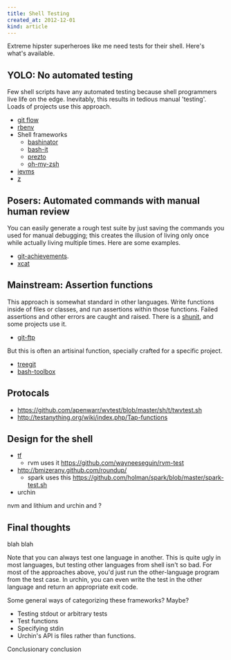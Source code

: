 ```yaml
---
title: Shell Testing
created_at: 2012-12-01
kind: article
---
```

Extreme hipster superheroes like me need tests for their shell. Here's what's
available.

## YOLO: No automated testing
Few shell scripts have any automated testing because shell programmers live
life on the edge. Inevitably, this results in tedious manual 'testing'. Loads
of projects use this approach.

* [git flow](https://github.com/nvie/gitflow)
* [rbenv](https://github.com/sstephenson/rbenv)
* Shell frameworks
  * [bashinator](http://www.bashinator.org/)
  * [bash-it](https://github.com/revans/bash-it)
  * [prezto](https://github.com/sorin-ionescu/prezto)
  * [oh-my-zsh](https://github.com/robbyrussell/oh-my-zsh)
* [ievms](https://github.com/xdissent/ievms/blob/master/ievms.sh)
* [z](https://github.com/rupa/z)

## Posers: Automated commands with manual human review
You can easily generate a rough test suite by just saving the commands you used
for manual debugging; this creates the illusion of living only once while
actually living multiple times. Here are some examples.

* [git-achievements](https://github.com/icefox/git-achievements/blob/9a8921e5a6fbf6adf2c20d34165d9269b693e40a/test/testscript).
* [xcat](http://sourceforge.net/apps/mediawiki/xcat/index.php?title=Programming_Tips#Testing_Man_Pages)

## Mainstream: Assertion functions
This approach is somewhat standard in other languages. Write functions inside
of files or classes, and run assertions within those functions. Failed
assertions and other errors are caught and raised. There is a 
[shunit](https://code.google.com/p/shunit2/), and some projects use it.

* [git-ftp](https://github.com/resmo/git-ftp/blob/develop/tests/git-ftp-test.sh)

But this is often an artisinal function, specially crafted for a specific project.

* [treegit](https://github.com/tlevine/treegit/blob/master/tests)
* [bash-toolbox](https://github.com/codigorama/bash-toolbox/blob/master/lib/asserts.sh)

## Protocals

* https://github.com/apenwarr/wvtest/blob/master/sh/t/twvtest.sh
* http://testanything.org/wiki/index.php/Tap-functions

## Design for the shell

* [tf](https://github.com/mpapis/tf)
  * rvm uses it https://github.com/wayneeseguin/rvm-test
* http://bmizerany.github.com/roundup/
  * spark uses this https://github.com/holman/spark/blob/master/spark-test.sh
* urchin


nvm and lithium and urchin and ?

## Final thoughts
blah blah

Note that you can always test one language in another. This is quite ugly in
most languages, but testing other languages from shell isn't so bad. For most
of the approaches above, you'd just run the other-language program from the
test case. In urchin, you can even write the test in the other language and
return an appropriate exit code.

Some general ways of categorizing these frameworks? Maybe?

* Testing stdout or arbitrary tests
* Test functions
* Specifying stdin
* Urchin's API is files rather than functions.

Conclusionary conclusion

